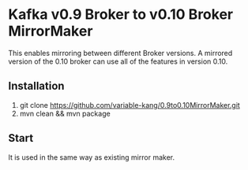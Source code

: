 Kafka v0.9 Broker to v0.10 Broker MirrorMaker
==============
This enables mirroring between different Broker versions.
A mirrored version of the 0.10 broker can use all of the features in version 0.10.

Installation
--------------
1. git clone https://github.com/variable-kang/0.9to0.10MirrorMaker.git
2. mvn clean && mvn package

Start
--------------
It is used in the same way as existing mirror maker.

``` Ex. DIR_PATH/bin/mirrormaker-start.sh -daemon -loggc -name mirror-example --producer.config DIR_PATH/conf/producer.properties --consumer.config DIR_PATH/conf/consumer.properties --whitelist test-topic
```
